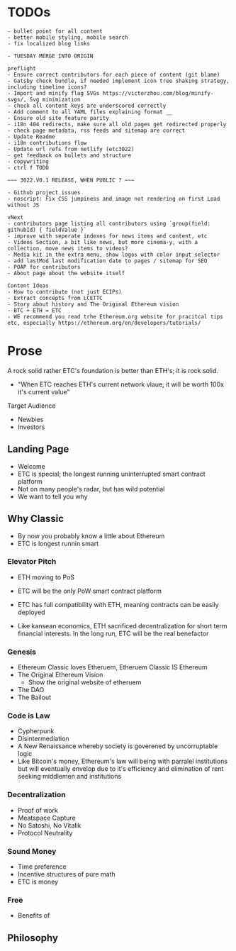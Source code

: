 # TODOs

```
- bullet point for all content
- better mobile styling, mobile search
- fix localized blog links

- TUESDAY MERGE INTO ORIGIN

preflight
- Ensure correct contributors for each piece of content (git blame)
- Gatsby check bundle, if needed implement icon tree shaking strategy, including timeline icons?
- Import and minify flag SVGs https://victorzhou.com/blog/minify-svgs/, Svg minimization
- check all content keys are underscored correctly
- Add comment to all YAML files explaining format __
- Ensure old site feature parity
- i18n 404 redirects, make sure all old pages get redirected properly
- check page metadata, rss feeds and sitemap are correct
- Update Readme
- i18n contributions flow
- Update url refs from netlify (etc3022)
- get feedback on bullets and structure
- copywriting
- ctrl f TODO

~~~ 3022.V0.1 RELEASE, WHEN PUBLIC ? ~~~

- Github project issues
- noscript: Fix CSS jumpiness and image not rendering on first Load without JS

vNext
- contributors page listing all contributors using `group(field: githubId) { fieldValue }`
- improve with seperate indexes for news items and content, etc
- Videos Section, a bit like news, but more cinema-y, with a collection, move news items to videos?
- Media kit in the extra menu, show logos with color input selector
- add lastMod last modification date to pages / sitemap for SEO
- POAP for contributors
- About page about the website itself

Content Ideas
- How to contribute (not just ECIPs)
- Extract concepts from LCETTC
- Story about history and The Original Ethereum vision
- BTC + ETH = ETC
- WE recommend you read trhe Ethereum.org website for pracitcal tips etc, especially https://ethereum.org/en/developers/tutorials/
```

# Prose

A rock solid rather ETC's foundation is better than ETH's; it is rock solid.

- "When ETC reaches ETH's current network vlaue, it will be worth 100x it's current value"

Target Audience

- Newbies
- Investors

## Landing Page

- Welcome
- ETC is special; the longest running uninterrupted smart contract platform
- Not on many people's radar, but has wild potential
- We want to tell you why

## Why Classic

- By now you probably know a little about Ethereum
- ETC is longest runnin smart

### Elevator Pitch

- ETH moving to PoS
- ETC will be the only PoW smart contract platform
- ETC has full compatibility with ETH, meaning contracts can be easily deployed

- Like kansean economics, ETH sacrificed decentralization for short term financial interests. In the long run, ETC will be the real benefactor

### Genesis

- Ethereum Classic loves Etheruem, Etheruem Classic IS Ethereum
- The Original Ethereum Vision
  - Show the original website of etheruem
- The DAO
- The Bailout

### Code is Law

- Cypherpunk
- Disintermediation
- A New Renaissance whereby society is goverened by uncorruptable logic
- Like Bitcoin's money, Ethereum's law will being with parralel institutions but will eventually envelop due to it's efficiency and elimination of rent seeking middlemen and institutions

### Decentralization

- Proof of work
- Meatspace Capture
- No Satoshi, No Vitalik
- Protocol Neutrality

### Sound Money

- Time preference
- Incentive structures of pure math
- ETC is money

### Free

- Benefits of

## Philosophy
